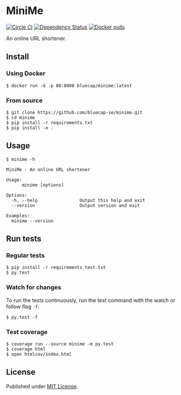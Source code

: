 # MiniMe

[![Circle CI](https://img.shields.io/circleci/project/bluecap-se/minime.svg?style=flat-square)](https://circleci.com/gh/bluecap-se/minime)
[![Dependency Status](https://img.shields.io/gemnasium/bluecap-se/minime.svg?style=flat-square)](https://gemnasium.com/bluecap-se/minime)
[![Docker pulls](https://img.shields.io/docker/pulls/bluecap/minime.svg?style=flat-square)](https://registry.hub.docker.com/u/bluecap/minime/)

An online URL shortener.

## Install

### Using Docker

```console
$ docker run -d -p 80:8000 bluecap/minime:latest
```

### From source

```console
$ git clone https://github.com/bluecap-se/minime.git
$ cd minime
$ pip install -r requirements.txt
$ pip install -e .
```

## Usage

```console
$ minime -h

MiniMe - An online URL shortener

Usage:
      minime [options]

Options:
  -h, --help                Output this help and exit
  --version                 Output version and exit

Examples:
  minime --version
```


## Run tests

### Regular tests

```console
$ pip install -r requirements_test.txt
$ py.test
```

### Watch for changes

To run the tests continuously, run the test command with the watch or follow flag `-f`:

```console
$ py.test -f
```

### Test coverage

```console
$ coverage run --source minime -m py.test
$ coverage html
$ open htmlcov/index.html
```

## License

Published under [MIT License](https://github.com/bluecap-se/minime/blob/master/LICENSE).
